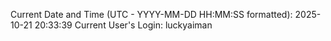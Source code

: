 Current Date and Time (UTC - YYYY-MM-DD HH:MM:SS formatted): 2025-10-21 20:33:39
Current User's Login: luckyaiman
